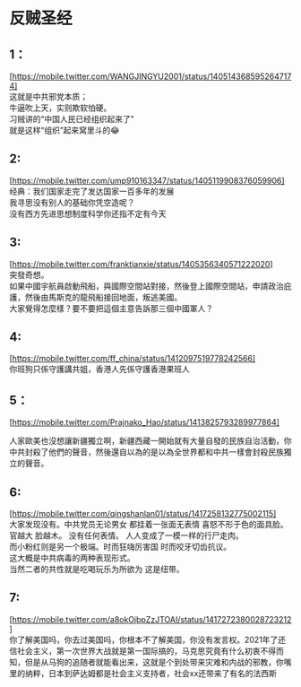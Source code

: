 # 反贼圣经

## 1：
[https://mobile.twitter.com/WANGJINGYU2001/status/1405143685952647174]  
这就是中共邪党本质；  
牛逼吹上天，实则欺软怕硬。  
习贼讲的“中国人民已经组织起来了”  
就是这样“组织”起来窝里斗的😂

## 2:
[https://mobile.twitter.com/ump910163347/status/1405119908376059906]  
经典：我们国家走完了发达国家一百多年的发展  
我寻思没有别人的基础你凭空造呢？  
没有西方先进思想制度科学你还指不定有今天  

## 3:
[https://mobile.twitter.com/franktianxie/status/1405356340571222020]  
突發奇想。  
如果中國宇航員啟動飛船，與國際空間站對接，然後登上國際空間站，申請政治庇護，然後由馬斯克的龍飛船接回地面，叛逃美國。  
大家覺得怎麼樣？要不要把這個主意告訴那三個中國軍人？

## 4:
[https://mobile.twitter.com/ff_china/status/1412097519778242566]  
你班狗只係守護講共姐，香港人先係守護香港果班人  

## 5：
[https://mobile.twitter.com/Prajnako_Hao/status/1413825793289977864]  

人家歐美也沒想讓新疆獨立啊，新疆西藏一開始就有大量自發的民族自治活動，你中共封殺了他們的聲音，然後還自以為的是以為全世界都和中共一樣會封殺民族獨立的聲音。  

## 6:
[https://mobile.twitter.com/qingshanlan01/status/1417258132775002115]  
大家发现没有。中共党员无论男女 都挂着一张面无表情 喜怒不形于色的面具脸。官越大 脸越木。 没有任何表情。 人人变成了一模一样的行尸走肉。  
而小粉红则是另一个极端。时而狂嗨厉害国 时而咬牙切齿抗议。  
这大概是中共病毒的两种表现形式。  
当然二者的共性就是吃喝玩乐为所欲为 这是纽带。  

## 7:
[https://mobile.twitter.com/a8okOjbpZzJTOAI/status/1417272380028723212]  
你了解美国吗，你去过美国吗，你根本不了解美国，你没有发言权。2021年了还信社会主义，第一次世界大战就是第一国际搞的，马克思究竟有什么初衷不得而知，但是从马狗的追随者就能看出来，这就是个到处带来灾难和内战的邪教，你嘴里的纳粹，日本到萨达姆都是社会主义支持者，社会xx还带来了有名的法西斯
